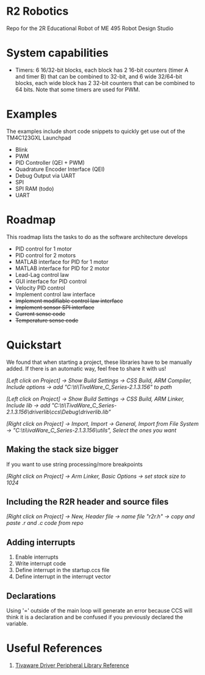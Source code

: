 # R2 Robotics
Repo for the 2R Educational Robot of ME 495 Robot Design Studio

# System capabilities
* Timers: 6 16/32-bit blocks, each block has 2 16-bit counters (timer A and timer B) that can be combined to 32-bit, and 6 wide 32/64-bit blocks, each wide block has 2 32-bit counters that can be combined to 64 bits. Note that some timers are used for PWM.

# Examples
The examples include short code snippets to quickly get use out of the TM4C123GXL Launchpad
* Blink
* PWM
* PID Controller (QEI + PWM)
* Quadrature Encoder Interface (QEI)
* Debug Output via UART
* SPI
* SPI RAM (todo)
* UART


# Roadmap
This roadmap lists the tasks to do as the software architecture develops
* PID control for 1 motor
* PID control for 2 motors
* MATLAB interface for PID for 1 motor
* MATLAB interface for PID for 2 motor
* Lead-Lag control law
* GUI interface for PID control
* Velocity PID control
* Implement control law interface
* ~~Implement modifiable control law interface~~
* ~~Implement sensor SPI interface~~
* ~~Current sense code~~
* ~~Temperature sense code~~



# Quickstart

We found that when starting a project, these libraries have to be manually added. If there is an automatic way, feel free to share it with us!

*[Left click on Project] -> Show Build Settings -> CSS Build, ARM Compiler, Include options -> add "C:\ti\TivaWare_C_Series-2.1.3.156" to path*

*[Left click on Project] -> Show Build Settings -> CSS Build, ARM Linker, Include lib -> add "C:\ti\TivaWare_C_Series-2.1.3.156\driverlib\ccs\Debug\driverlib.lib"*

*[Right click on Project] -> Import, Import -> General, Import from File System -> "C:\ti\ivaWare_C_Series-2.1.3.156\utils", Select the ones you want*

## Making the stack size bigger
If you want to use string processing/more breakpoints

*[Right click on Project] -> Arm Linker, Basic Options -> set stack size to 1024*


## Including the R2R header and source files
*[Right click on Project] -> New, Header file -> name file "r2r.h" -> copy and paste .r and .c code from repo*

## Adding interrupts
1. Enable interrupts
2. Write interrupt code
3. Define interrupt in the startup.ccs file
4. Define interrupt in the interrupt vector

## Declarations
Using '=' outside of the main loop will generate an error because CCS will think it is a declaration and be confused if you previously declared the variable.

# Useful References
1. [Tivaware Driver Peripheral Library Reference](http://www.ti.com/lit/ug/spmu298d/spmu298d.pdf)